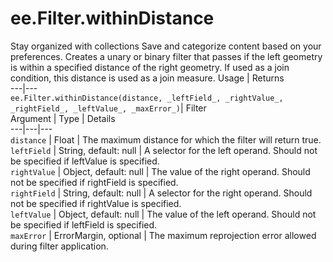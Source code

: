  
#  ee.Filter.withinDistance
Stay organized with collections  Save and categorize content based on your preferences. 
Creates a unary or binary filter that passes if the left geometry is within a specified distance of the right geometry. If used as a join condition, this distance is used as a join measure. Usage | Returns  
---|---  
`ee.Filter.withinDistance(distance, _leftField_, _rightValue_, _rightField_, _leftValue_, _maxError_)`|  Filter  
Argument | Type | Details  
---|---|---  
`distance` | Float | The maximum distance for which the filter will return true.  
`leftField` | String, default: null | A selector for the left operand. Should not be specified if leftValue is specified.  
`rightValue` | Object, default: null | The value of the right operand. Should not be specified if rightField is specified.  
`rightField` | String, default: null | A selector for the right operand. Should not be specified if rightValue is specified.  
`leftValue` | Object, default: null | The value of the left operand. Should not be specified if leftField is specified.  
`maxError` | ErrorMargin, optional | The maximum reprojection error allowed during filter application.  
